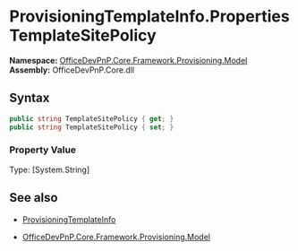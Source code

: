 # ProvisioningTemplateInfo.Properties TemplateSitePolicy
**Namespace:** [OfficeDevPnP.Core.Framework.Provisioning.Model](OfficeDevPnP.Core.Framework.Provisioning.Model.md)  
**Assembly:** OfficeDevPnP.Core.dll  
## Syntax
```C#
public string TemplateSitePolicy { get; }
public string TemplateSitePolicy { set; }
```

### Property Value
Type: [System.String] 

## See also
- [ProvisioningTemplateInfo](ProvisioningTemplateInfo.md) 

- [OfficeDevPnP.Core.Framework.Provisioning.Model](OfficeDevPnP.Core.Framework.Provisioning.Model.md)
